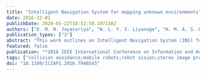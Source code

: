 ```yaml
---
title: "Intelligent Navigation System for mapping unknown environments"
date: 2016-12-01
publishDate: 2020-05-22T18:52:50.107138Z
authors: ["D. M. N. Jayasuriya", "W. L. Y. S. Liyanage", "H. M. A. S. Herath", "G. M. R. I. Godaliyadda", "M. P. B. Ekanayake", "J. V. Wijayakulasooriya"]
publication_types: ["1"]
abstract: "This work outlines an Intelligent Navigation System (INS) for autonomous robots. The primary focus of the proposed INS is to provide a logical, computationally efficient algorithm which serves as a basis to map and navigate unknown environments. For demonstrative and testing purposes, the INS was implemented both in simulation form using MATLABTM™ SIMULINK™ as well as practically, using an omni-directional robot (ODR) platform. The INS requires input data acquired from a stereo vision system mounted on the ODR, and functions by employing a spatial information spectrum of its surrounding using the data acquired by the vision system. This proposed information spectrum is a novel tool that conveys the already identified objects and information gaps (pathways the robot can travel through, to obtain more information about the unknown environment) within the vicinity of the robot, to the INS. The INS then decides the most efficient way to map and traverse this unknown environment based on this information spectrum. Experiments were carried out in a multitude of simulated environments. Metrics such as time taken to completely map these environments and the information gathered within a given time, were used to demonstrate the efficacy of the proposed algorithm. A further extension to this algorithm is proposed to handle dynamic and moving obstacles in unknown environments."
featured: false
publication: "*2016 IEEE International Conference on Information and Automation for Sustainability (ICIAfS)*"
tags: ["collision avoidance;mobile robots;robot vision;stereo image processing;intelligent navigation system;INS;unknown environment mapping;autonomous robots;MATLABTM SIMULINK;omnidirectional robot platform;ODR platform;stereo vision system;spatial information spectrum;information gaps;dynamic obstacle handling;moving obstacle handling;Navigation;Robot sensing systems;Robot kinematics;Collision avoidance;Mobile robots;Intelligent navigation;Mapping;Vision;Path planning;Autonomous reconnaissance"]
doi: "10.1109/ICIAFS.2016.7946543"
---
```


